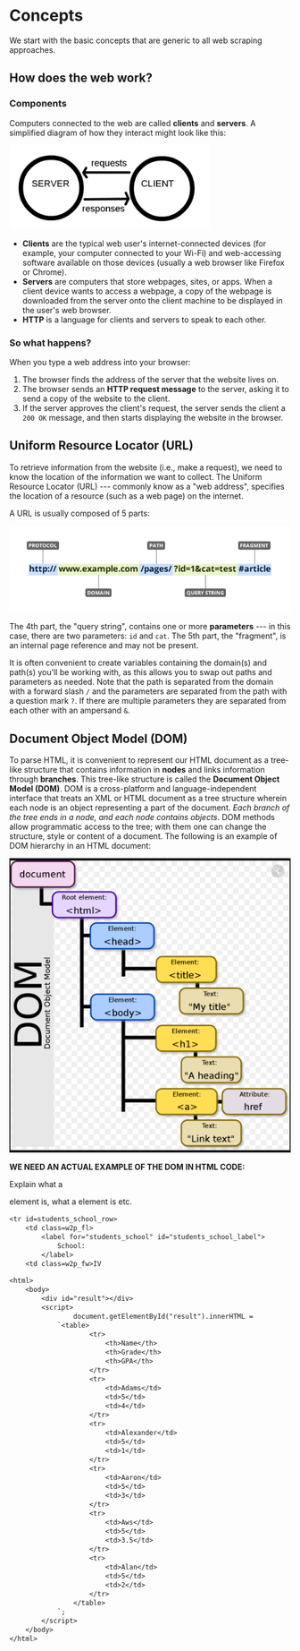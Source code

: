 


# Concepts
We start with the basic concepts that are generic to all web scraping approaches.

## How does the web work?

### Components

Computers connected to the web are called **clients** and **servers**. A simplified diagram of how they interact might look like this:

![](images/intro/client_server.png)

* **Clients** are the typical web user's internet-connected devices (for example, your computer connected to your Wi-Fi) and web-accessing software available on those devices (usually a web browser like Firefox or Chrome).
* **Servers** are computers that store webpages, sites, or apps. When a client device wants to access a webpage, a copy of the webpage is downloaded from the server onto the client machine to be displayed in the user's web browser.
* **HTTP** is a language for clients and servers to speak to each other.

### So what happens?

When you type a web address into your browser:

1. The browser finds the address of the server that the website lives on.
2. The browser sends an **HTTP request message** to the server, asking it to send a copy of the website to the client. 
3. If the server approves the client's request, the server sends the client a `200 OK` message, and then starts displaying the website in the browser.

## Uniform Resource Locator (URL)
To retrieve information from the website (i.e., make a request), we need to know the location of the information we want to collect. The Uniform Resource Locator (URL) --- commonly know as a "web address", specifies the location of a resource (such as a web page) on the internet.

A URL is usually composed of 5 parts:

![](images/intro/URL.png)

The 4th part, the "query string", contains one or more **parameters** --- in this case, there are two parameters: `id` and `cat`. The 5th part, the "fragment", is an internal page reference and may not be present.

It is often convenient to create variables containing the domain(s) and path(s) you'll be working with, as this allows you to swap out paths and parameters as needed. Note that the path is separated from the domain with a forward slash `/` and the parameters are separated from the path with a question mark `?`. If there are multiple parameters they are separated from each other with an ampersand `&`.

## Document Object Model (DOM)

To parse HTML, it is convenient to represent our HTML document as a tree-like structure that contains information in **nodes** and links information through **branches**. This tree-like structure is called the **Document Object Model (DOM)**. DOM is a cross-platform and language-independent interface that treats an XML or HTML document as a tree structure wherein each node is an object representing a part of the document. *Each branch of the tree ends in a node, and each node contains objects*. DOM methods allow programmatic access to the tree; with them one can change the structure, style or content of a document. The following is an example of DOM hierarchy in an HTML document:

![](images/intro/DOM.png)


**WE NEED AN ACTUAL EXAMPLE OF THE DOM IN HTML CODE:**

Explain what a <div> element is, what a <td> element is etc.

```
<tr id=students_school_row>
    <td class=w2p_fl>
        <label for="students_school" id="students_school_label">
            School:
        </label>
    <td class=w2p_fw>IV
```

```
<html>
    <body>
        <div id="result"></div>
        <script>
                document.getElementById("result").innerHTML = 
            `<table>
                    <tr>
                        <th>Name</th>
                        <th>Grade</th>
                        <th>GPA</th>
                    </tr>
                    <tr>
                        <td>Adams</td>
                        <td>5</td>
                        <td>4</td>
                    </tr>
                    <tr>
                        <td>Alexander</td>
                        <td>5</td>
                        <td>1</td>
                    </tr>
                    <tr>
                        <td>Aaron</td>
                        <td>5</td>
                        <td>3</td>
                    </tr>
                    <tr>
                        <td>Aws</td>
                        <td>5</td>
                        <td>3.5</td>
                    </tr>
                    <tr>
                        <td>Alan</td>
                        <td>5</td>
                        <td>2</td>
                    </tr>
                </table>
            `;
        </script>
    </body>
</html>
```
